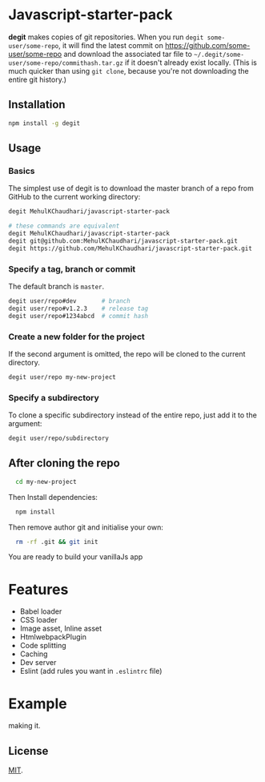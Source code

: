 # Javascript-starter-pack


**degit** makes copies of git repositories. When you run `degit some-user/some-repo`, it will find the latest commit on https://github.com/some-user/some-repo and download the associated tar file to `~/.degit/some-user/some-repo/commithash.tar.gz` if it doesn't already exist locally. (This is much quicker than using `git clone`, because you're not downloading the entire git history.)

## Installation

```bash
npm install -g degit
```

## Usage

### Basics

The simplest use of degit is to download the master branch of a repo from GitHub to the current working directory:

```bash
degit MehulKChaudhari/javascript-starter-pack

# these commands are equivalent
degit MehulKChaudhari/javascript-starter-pack
degit git@github.com:MehulKChaudhari/javascript-starter-pack.git
degit https://github.com/MehulKChaudhari/javascript-starter-pack.git
```


### Specify a tag, branch or commit

The default branch is `master`.

```bash
degit user/repo#dev       # branch
degit user/repo#v1.2.3    # release tag
degit user/repo#1234abcd  # commit hash
````

### Create a new folder for the project

If the second argument is omitted, the repo will be cloned to the current directory.

```bash
degit user/repo my-new-project
```

### Specify a subdirectory

To clone a specific subdirectory instead of the entire repo, just add it to the argument:

```bash
degit user/repo/subdirectory
```
## After cloning the repo
```bash
  cd my-new-project
```
Then Install dependencies:
```bash
  npm install
```
Then remove author git and initialise your own:
```bash
  rm -rf .git && git init
```

You are ready to build your vanillaJs app

# Features

* Babel loader
* CSS loader
* Image asset, Inline asset 
* HtmlwebpackPlugin
* Code splitting 
* Caching 
* Dev server
* Eslint (add rules you want in `.eslintrc` file)

# Example
making it.

## License

[MIT](LICENSE).
